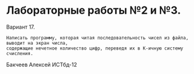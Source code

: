 # Лабораторные работы №2 и №3.
  Вариант 17.
  
    Написать программу, которая читая последовательность чисел из файла, выводит на экран числа,
    содержащие нечетное количество цифр, переведя их в К-ичную систему счисления.
  
  Бакчеев Алексей ИСТбд-12
